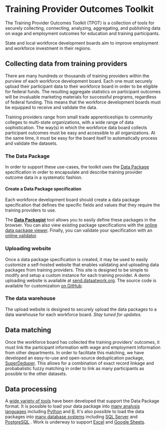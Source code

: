 # Training Provider Outcomes Toolkit

The Training Provider Outcomes Toolkit (TPOT) is a collection of tools for
securely collecting, connecting, analyzing, aggregating, and publishing data on
wage and employment outcomes for education and training participants.

State and local workforce development boards aim to improve employment and
workforce investment in their regions.

## Collecting data from training providers

There are many hundreds or thousands of training providers within the purview
of each workforce development board. Each one must securely upload their
participant data to their workforce board in order to be eligible for federal
funds. The resulting aggregate statistics on participant outcomes will be
invaluable marketing materials for successful programs, regardless of federal
funding. This means that the workforce development boards must be equipped to
receive and validate the data.

Training providers range from small trade apprenticeships to community colleges
to multi-state organizations, with a wide range of data sophistication. The
way(s) in which the workforce data board collects participant outcomes must be
easy and accessible to all organizations. At the same time, it must be easy
for the board itself to automatically process and validate the datasets.

### The Data Package

In order to support these use-cases, the toolkit uses the [Data Package]()
specification in order to encapsulate and describe training provider outcome
data in a systematic fashion.

#### Create a Data Package specification

Each workforce development board should create a data package specification
that defines the specific fields and values that they require the training
providers to use.

The [**Data Packagist**](http://datapackagist.okfnlabs.org/) tool allows you to
easily define these packages in the browser. You can also view existing package
specifications with the [online data package
viewer](http://data.okfn.org/tools/view).  Finally, you can validate your
specification with an [online validator](http://data.okfn.org/tools/validate).

### Uploading website

Once a data package specification is created, it may be used to easily
customize a self-hosted website that enables validating and uploading data
packages from training providers. This site is designed to be simple to modify
and setup a custom instance for each training provider. A demo uploading
website is available at [send.dataatwork.org](http://send.dataatwork.org). The
source code is available for customization [on
GitHub](https://github.com/workforce-data-initiative/datapackagist).

### The data warehouse

The upload website is designed to securely upload the data packages to a
data warehouse for each workforce board.  _Stay tuned for updates._

## Data matching

Once the workforce board has collected the training providers' outcomes, it
must link the participant information with wage and employment information from
other departments. In order to facilitate this matching, we have developed an
easy-to-use and open-source deduplication package,
[SuperDeduper](https://github.com/dssg/superdeduper). This allows for a
combination of exact record linkage and probabalistic fuzzy matching in order
to link as many participants as possible to the other datasets.

## Data processing

A [wide variety of tools](http://frictionlessdata.io/tools/) have been
developed that support the Data Package format. It is possible to load your
data package into [many analysis
languages](http://frictionlessdata.io/tools/#libraries) including
[Python](https://github.com/frictionlessdata/datapackage-py) and
[R](https://github.com/frictionlessdata/datapackage-py). It's also possible to
load the data packages into [many database
systems](http://frictionlessdata.io/tools/#use-data-packages-with-) including
[SQL Server](https://github.com/bimlscript/BETDPI) and
[PostgreSQL](https://github.com/okfn/dptools/blob/master/bin/load-postgresql.py)
 . Work is underway to support
[Excel](https://github.com/frictionlessdata/ideas/issues/41) and [Google
Sheets](https://github.com/okfn/data.okfn.org/issues/24).

